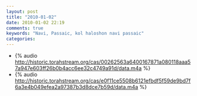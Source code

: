 ```yaml
---
layout: post
title: "2010-01-02"
date: 2010-01-02 22:19
comments: true
keywords: "Navi, Passaic, kol haloshon navi passaic" 
categories: 
---
```


 * {% audio http://historic.torahstream.org/cas/00262563a6400167871a080118aaa57a947e603ff26b0b4acc6ee32c4749a91d/data.m4a %}
 * {% audio http://historic.torahstream.org/cas/e0f11ce5508b6121efbdf5f59de9bd7f6a3e4b049efea2a97387b3d8dce7b59d/data.m4a %}

